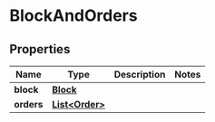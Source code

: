 

# BlockAndOrders


## Properties

| Name | Type | Description | Notes |
|------------ | ------------- | ------------- | -------------|
|**block** | [**Block**](Block.md) |  |  |
|**orders** | [**List&lt;Order&gt;**](Order.md) |  |  |



